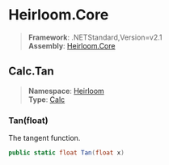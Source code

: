 # Heirloom.Core

> **Framework**: .NETStandard,Version=v2.1  
> **Assembly**: [Heirloom.Core][0]  

## Calc.Tan

> **Namespace**: [Heirloom][0]  
> **Type**: [Calc][1]  

### Tan(float)

The tangent function.

```cs
public static float Tan(float x)
```

[0]: ../../../Heirloom.Core.md
[1]: ../Calc.md

